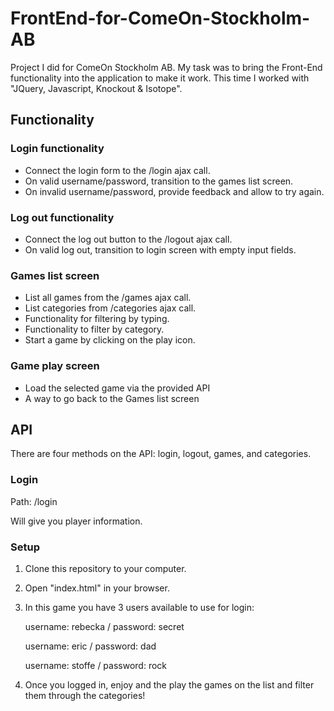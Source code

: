 # FrontEnd-for-ComeOn-Stockholm-AB
Project I did for ComeOn Stockholm AB. My task was to bring the Front-End functionality into the application to make it work. This time I worked with "JQuery, Javascript, Knockout &amp; Isotope".

<h2> Functionality </h2>

### Login functionality

* Connect the login form to the /login ajax call.
* On valid username/password, transition to the games list screen.
* On invalid username/password, provide feedback and allow to try again.

### Log out functionality

* Connect the log out button to the /logout ajax call.
* On valid log out, transition to login screen with empty input fields.

### Games list screen

* List all games from the /games ajax call.
* List categories from /categories ajax call.
* Functionality for filtering by typing.
* Functionality to filter by category.
* Start a game by clicking on the play icon.

### Game play screen

* Load the selected game via the provided API
* A way to go back to the Games list screen

## API
There are four methods on the API: login, logout, games, and categories.

### Login
Path: /login

Will give you player information.
<h3>Setup</h3>

 1. Clone this repository to your computer.
 2. Open "index.html" in your browser.
 3. In this game you have 3 users available to use for login:
  
    username: rebecka /
    password: secret

    username: eric /
    password: dad

    username: stoffe /
    password: rock
    
 3. Once you logged in, enjoy and the play the games on the list and filter them through the categories!
